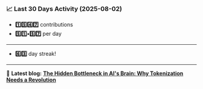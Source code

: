 <!--START_STATS-->
### 📈 Last 30 Days Activity (2025-08-02)  
- **1️⃣5️⃣4️⃣7️⃣** contributions  
- **5️⃣1️⃣•5️⃣7️⃣** per day
---
- **6️⃣3️⃣** day streak!
---
📝 **Latest blog:** [**The Hidden Bottleneck in AI's Brain: Why Tokenization Needs a Revolution**](https://andriak.com/blog/tokenization-revolution)
<!--END_STATS-->
